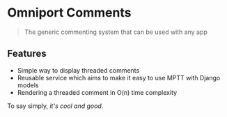 # Omniport Comments

> The generic commenting system that can be used with any app

## Features

- Simple way to display threaded comments
- Reusable service which aims to make it easy to use MPTT with Django models
- Rendering a threaded comment in O(n) time complexity

To say simply, _it's cool and good_. 

